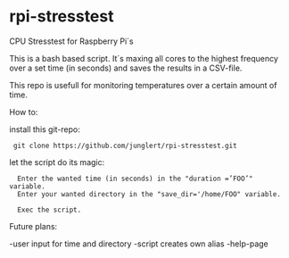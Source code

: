 # rpi-stresstest
CPU Stresstest for Raspberry Pi´s

This is a bash based script. It´s maxing all cores to the highest frequency over a set time (in seconds) 
and saves the results in a CSV-file.

This repo is usefull for monitoring temperatures over a certain amount of time.

How to:
  
  install this git-repo:
  
     git clone https://github.com/junglert/rpi-stresstest.git

  
  let the script do its magic:
  
      Enter the wanted time (in seconds) in the "duration =’FOO’" variable.
      Enter your wanted directory in the "save_dir='/home/FOO" variable.
      
      Exec the script.


Future plans:

  -user input for time and directory
  -script creates own alias
  -help-page
 


